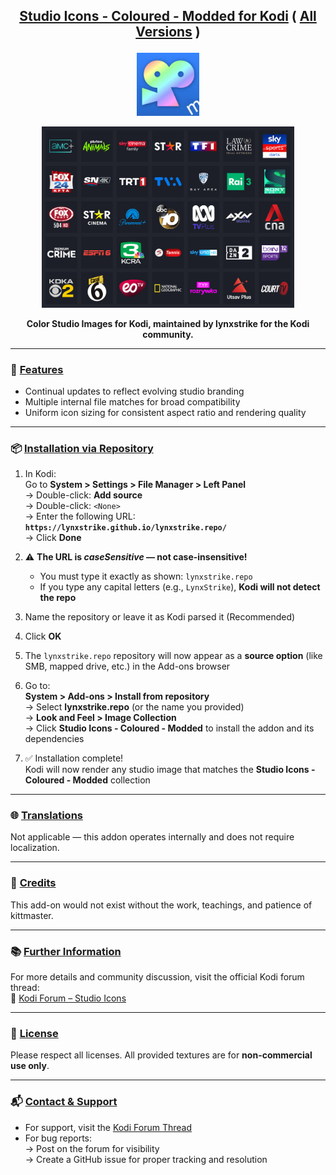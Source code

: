 ## <p align="center"><ins>Studio Icons - Coloured - Modded for Kodi</ins> ( <ins>All Versions</ins> )</p>

<p align="center">
  <img width="20%" src="https://github.com/lynxstrike/lynxstrike.repo/blob/master/repo/repository.lynxstrike/icon.png" alt="Studio Icons Logo">
</p>

<p align="center">
  <img width="80%" src="https://github.com/lynxstrike/lynxstrike.repo/blob/master/repo/repository.lynxstrike/fanart.jpg" alt="Studio Icons Fanart">
</p>

<p align="center"><strong>Color Studio Images for Kodi, maintained by lynxstrike for the Kodi community.</strong></p>

---

### 🎨 <ins>Features</ins>

- Continual updates to reflect evolving studio branding
- Multiple internal file matches for broad compatibility
- Uniform icon sizing for consistent aspect ratio and rendering quality

---

### 📦 <ins>Installation via Repository</ins>

1. In Kodi:  
   Go to **System > Settings > File Manager > Left Panel**  
   → Double-click: **Add source**  
   → Double-click: `<None>`  
   → Enter the following URL:  
   **`https://lynxstrike.github.io/lynxstrike.repo/`**  
   → Click **Done**

2. ⚠️ **The URL is _caseSensitive_ — not case-insensitive!**  
   - You must type it exactly as shown: `lynxstrike.repo`  
   - If you type any capital letters (e.g., `LynxStrike`), **Kodi will not detect the repo**

3. Name the repository or leave it as Kodi parsed it (Recommended)

4. Click **OK**

5. The `lynxstrike.repo` repository will now appear as a **source option** (like SMB, mapped drive, etc.) in the Add-ons browser

6. Go to:  
   **System > Add-ons > Install from repository**  
   → Select **lynxstrike.repo** (or the name you provided)  
   → **Look and Feel > Image Collection**  
   → Click **Studio Icons - Coloured - Modded** to install the addon and its dependencies

7. ✅ Installation complete!  
   Kodi will now render any studio image that matches the **Studio Icons - Coloured - Modded** collection

---

### 🌐 <ins>Translations</ins>

Not applicable — this addon operates internally and does not require localization.

---

### 🙏 <ins>Credits</ins>

This add-on would not exist without the work, teachings, and patience of kittmaster.

---

### 📚 <ins>Further Information</ins>

For more details and community discussion, visit the official Kodi forum thread:  
🔗 [Kodi Forum – Studio Icons](https://forum.kodi.tv/showthread.php?tid=368342)

---

### 📄 <ins>License</ins>

Please respect all licenses. All provided textures are for **non-commercial use only**.

---

### 📬 <ins>Contact & Support</ins>

- For support, visit the [Kodi Forum Thread](https://forum.kodi.tv/showthread.php?tid=368342)  
- For bug reports:  
  → Post on the forum for visibility  
  → Create a GitHub issue for proper tracking and resolution